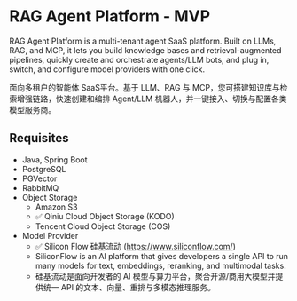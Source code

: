 # RAG Agent Platform - MVP

RAG Agent Platform is a multi-tenant agent SaaS platform. Built on LLMs, RAG, and MCP, it lets you build knowledge bases and retrieval-augmented pipelines, quickly create and orchestrate agents/LLM bots, and plug in, switch, and configure model providers with one click.

面向多租户的智能体 SaaS平台。基于 LLM、RAG 与 MCP，您可搭建知识库与检索增强链路，快速创建和编排 Agent/LLM 机器人，并一键接入、切换与配置各类模型服务商。


## Requisites
- Java, Spring Boot
- PostgreSQL
- PGVector
- RabbitMQ
- Object Storage
  - Amazon S3
  - ✅ Qiniu Cloud Object Storage (KODO)
  - Tencent Cloud Object Storage (COS) 
- Model Provider 
  - ✅ Silicon Flow 硅基流动 (https://www.siliconflow.com/)
  - SiliconFlow is an AI platform that gives developers a single API to run many models for text, embeddings, reranking, and multimodal tasks.
  - 硅基流动是面向开发者的 AI 模型与算力平台，聚合开源/商用大模型并提供统一 API 的文本、向量、重排与多模态推理服务。